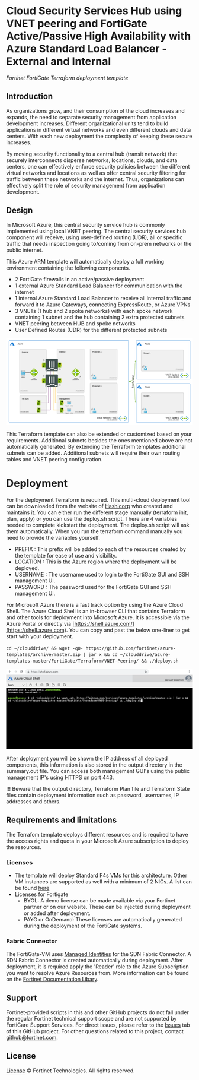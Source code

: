 # Cloud Security Services Hub using VNET peering and FortiGate Active/Passive High Availability with Azure Standard Load Balancer - External and Internal
*Fortinet FortiGate Terraform deployment template*

## Introduction

As organizations grow, and their consumption of the cloud increases and expands, the need to separate security management from application development increases. Different organizational units tend to build applications in different virtual networks and even different clouds and data centers. With each new deployment the complexity of keeping these secure increases.

By moving security functionality to a central hub (transit network) that securely interconnects disperse networks, locations, clouds, and data centers, one can effectively enforce security policies between the different virtual networks and locations as well as offer central security filtering for traffic between these networks and the internet. Thus, organizations can effectively split the role of security management from application development.

## Design

In Microsoft Azure, this central security service hub is commonly implemented using local VNET peering. The central security services hub component will receive, using user-defined routing (UDR), all or specific traffic that needs inspection going to/coming from on-prem networks or the public internet.

This Azure ARM template will automatically deploy a full working environment containing the following components.

- 2 FortiGate firewalls in an active/passive deployment
- 1 external Azure Standard Load Balancer for communication with the internet
- 1 internal Azure Standard Load Balancer to receive all internal traffic and forward it to Azure Gateways, connecting ExpressRoute, or Azure VPNs
- 3 VNETs (1 hub and 2 spoke networks) with each spoke network containing 1 subnet and the hub containing 2 extra protected subnets
- VNET peering between HUB and spoke networks
- User Defined Routes (UDR) for the different protected subnets

![VNET peering design](images/fgt-ha-vnet-peering.png)

This Terraform template can also be extended or customized based on your requirements. Additional subnets besides the ones mentioned above are not automatically generated. By extending the Terraform templates additional subnets can be added. Additional subnets will require their own routing tables and VNET peering configuration.

# Deployment

For the deployment Terraform is required. This multi-cloud deployment tool can be downloaded from the website of [Hashicorp](https://www.terraform.io/) who created and maintains it. You can either run the different stage manually (terraform init, plan, apply) or you can use the deploy.sh script. There are 4 variables needed to complete kickstart the deployment. The deploy.sh script will ask them automatically. When you run the terraform command manually you need to provide the variables yourself.

- PREFIX : This prefix will be added to each of the resources created by the template for ease of use and visibility.
- LOCATION : This is the Azure region where the deployment will be deployed.
- USERNAME : The username used to login to the FortiGate GUI and SSH management UI.
- PASSWORD : The password used for the FortiGate GUI and SSH management UI.

For Microsoft Azure there is a fast track option by using the Azure Cloud Shell. The Azure Cloud Shell is an in-browser CLI that contains Terraform and other tools for deployment into Microsoft Azure. It is accessible via the Azure Portal or directly via [https://shell.azure.com/](https://shell.azure.com). You can copy and past the below one-liner to get start with your deployment.

`cd ~/clouddrive/ && wget -qO- https://github.com/fortinet/azure-templates/archive/master.zip | jar x && cd ~/clouddrive/azure-templates-master/FortiGate/Terraform/VNET-Peering/ && ./deploy.sh`

![Azure Cloud Shell](images/azure-cloud-shell.png)

After deployment you will be shown the IP address of all deployed components, this information is also stored in the output directory in the summary.out file. You can access both management GUI's using the public management IP's using HTTPS on port 443.

!!! Beware that the output directory, Terraform Plan file and Terraform State files contain deployment information such as password, usernames, IP addresses and others.

## Requirements and limitations

The Terrafom template deploys different resources and is required to have the access rights and quota in your Microsoft Azure subscription to deploy the resources.

### Licenses

- The template will deploy Standard F4s VMs for this architecture. Other VM instances are supported as well with a minimum of 2 NICs. A list can be found [here](https://docs.fortinet.com/document/fortigate/6.2.0/azure-cookbook/562841/instance-type-support)
- Licenses for Fortigate
  - BYOL: A demo license can be made available via your Fortinet partner or on our website. These can be injected during deployment or added after deployment.
  - PAYG or OnDemand: These licenses are automatically generated during the deployment of the FortiGate systems.

### Fabric Connector
The FortiGate-VM uses [Managed Identities](https://docs.microsoft.com/en-us/azure/active-directory/managed-identities-azure-resources/) for the SDN Fabric Connector. A SDN Fabric Connector is created automatically during deployment. After deployment, it is required apply the 'Reader' role to the Azure Subscription you want to resolve Azure Resources from. More information can be found on the [Fortinet Documentation Libary](https://docs.fortinet.com/vm/azure/fortigate/6.4/azure-cookbook/6.4.0/236610/creating-a-fabric-connector-using-a-managed-identity).

## Support
Fortinet-provided scripts in this and other GitHub projects do not fall under the regular Fortinet technical support scope and are not supported by FortiCare Support Services.
For direct issues, please refer to the [Issues](https://github.com/fortinet/azure-templates/issues) tab of this GitHub project.
For other questions related to this project, contact [github@fortinet.com](mailto:github@fortinet.com).

## License
[License](LICENSE) © Fortinet Technologies. All rights reserved.
